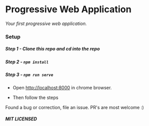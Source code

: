 # Progressive Web Application

*Your first progressive web application.*

### Setup

##### Step 1 - Clone this repo and cd into the repo

##### Step 2 - ```npm install```

##### Step 3 - ```npm run serve```

- Open [http://localhost:8000](http://localhost:8000) in
chrome browser.


- Then follow the steps

Found a bug or correction, file an issue. PR's are most welcome :)

##### MIT LICENSED
